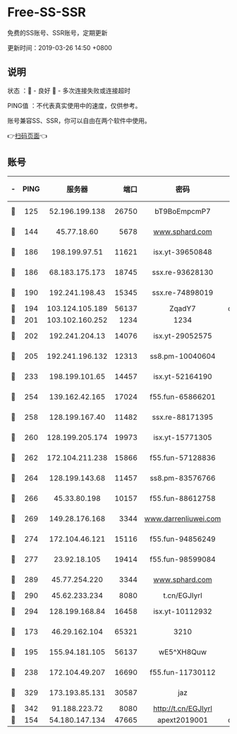 # Free-SS-SSR

免费的SS账号、SSR账号，定期更新

更新时间：2019-03-26 14:50 +0800

## 说明

状态     ：🙂 - 良好 🙁 - 多次连接失败或连接超时

PING值   ：不代表真实使用中的速度，仅供参考。

账号兼容SS、SSR，你可以自由在两个软件中使用。

👉[扫码页面](https://liesauer.github.io/Free-SS-SSR/)👈

## 账号

|-|PING|服务器|端口|密码|加密方式|区域|
|:----:|:----:|:-----:|-----:|:----:|:----:|:----:|
|🙂|125|52.196.199.138|26750|bT9BoEmpcmP7|aes-256-cfb|JP|
|🙂|144|45.77.18.60|5678|www.sphard.com|aes-256-cfb|JP|
|🙂|186|198.199.97.51|11621|isx.yt-39650848|aes-256-cfb|US|
|🙂|186|68.183.175.173|18745|ssx.re-93628130|aes-256-cfb|US|
|🙂|190|192.241.198.43|15345|ssx.re-74898019|aes-256-cfb|US|
|🙂|194|103.124.105.189|56137|ZqadY7|chacha20|US|
|🙂|201|103.102.160.252|1234|1234|rc4-md5|JP|
|🙂|202|192.241.204.13|14076|isx.yt-29052575|aes-256-cfb|US|
|🙂|205|192.241.196.132|12313|ss8.pm-10040604|aes-256-cfb|US|
|🙂|233|198.199.101.65|14457|isx.yt-52164190|aes-256-cfb|US|
|🙂|254|139.162.42.165|17024|f55.fun-65866201|aes-256-cfb|SG|
|🙂|258|128.199.167.40|11482|ssx.re-88171395|aes-256-cfb|SG|
|🙂|260|128.199.205.174|19973|isx.yt-15771305|aes-256-cfb|SG|
|🙂|262|172.104.211.238|15866|f55.fun-57128836|aes-256-cfb|US|
|🙂|264|128.199.143.68|11457|ss8.pm-83576766|aes-256-cfb|SG|
|🙂|266|45.33.80.198|10157|f55.fun-88612758|aes-256-cfb|US|
|🙂|269|149.28.176.168|3344|www.darrenliuwei.com|aes-256-cfb|AU|
|🙂|274|172.104.46.121|15116|f55.fun-94856249|aes-256-cfb|SG|
|🙂|277|23.92.18.105|19414|f55.fun-98599084|aes-256-cfb|US|
|🙂|289|45.77.254.220|3344|www.sphard.com|aes-256-cfb|SG|
|🙂|290|45.62.233.234|8080|t.cn/EGJIyrl|rc4-md5|CA|
|🙂|294|128.199.168.84|16458|isx.yt-10112932|aes-256-cfb|SG|
|🙂|173|46.29.162.104|65321|3210|aes-256-ctr|RU|
|🙂|195|155.94.181.105|56137|wE5^XH8Quw|aes-256-cfb|US|
|🙂|238|172.104.49.207|16690|f55.fun-11730112|aes-256-cfb|SG|
|🙂|329|173.193.85.131|30587|jaz|aes-256-cfb|US|
|🙂|342|91.188.223.72|8080|http://t.cn/EGJIyrl|rc4-md5|RU|
|🙁|154|54.180.147.134|47665|apext2019001|chacha20|KR|
